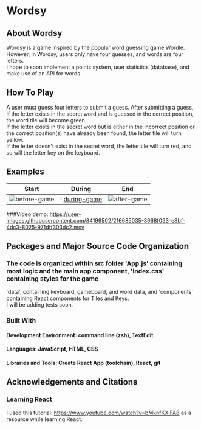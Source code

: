 # Wordsy 
## About Wordsy
Wordsy is a game inspired by the popular word guessing game Wordle. However, in Wordsy, users only have four guesses, and words are four letters.<br>
I hope to soon implement a points system, user statistics (database), and make use of an API for words.

## How To Play
A user must guess four letters to submit a guess. After submitting a guess, If the letter exists in the secret word and is guessed in the correct position, the word tile will become green.<br>
If the letter exists in the secret word but is either in the incorrect position or the correct position(s) have already been found, the letter tile will turn yellow.<br>
If the letter doesn't exist in the secret word, the letter tile will turn red, and so will the letter key on the keyboard.

## Examples
| Start | During | End |
| ---- | ---- | ---- | 
| ![before-game](https://user-images.githubusercontent.com/84199502/216684850-d8881c88-d3f2-4549-8c17-0d7c863100b4.png) | ! [during-game](https://user-images.githubusercontent.com/84199502/216684890-12690827-03cb-4677-9378-24d6952d3f26.png) | ![after-game](https://user-images.githubusercontent.com/84199502/216684920-bf16898d-8e75-4658-92f5-e2ac0b0fac79.png) |

###Video demo:
https://user-images.githubusercontent.com/84199502/216685035-3968f093-e8bf-4dc3-8025-971dff303dc2.mov

## Packages and Major Source Code Organization 
### The code is organized within src folder 'App.js' containing most logic and the main app component, 'index.css' containing styles for the game <br>
'data', containing keyboard, gameboard, and word data, and 'components' containing React components for Tiles and Keys.<br>
I will be adding tests soon.

### Built With
#### Development Environment: command line (zsh), TextEdit
#### Languages: JavaScript, HTML, CSS
#### Libraries and Tools: Create React App (toolchain), React, git

## Acknowledgements and Citations
### Learning React
I used this tutorial: https://www.youtube.com/watch?v=bMknfKXIFA8 as a resource while learning React.
